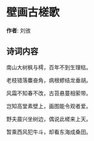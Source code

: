 # 壁画古槎歌

**作者**: 刘攽

## 诗词内容

南山大树枫与樗，百年不到生理枯。

老枝错落麋奋角，病根蟉结龙垂胡。

风霜不知春不改，古苔悬蔓相萦带。

岂知高堂素壁上，画图能令观者爱。

野夫晨兴坐树边，偶说此槎来上天。

暂乘西风犯牛斗，却看东海成桑田。

